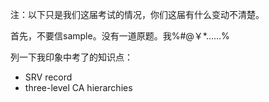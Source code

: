 注：以下只是我们这届考试的情况，你们这届有什么变动不清楚。



首先，不要信sample。没有一道原题。我%#@￥*……%

列一下我印象中考了的知识点：

- SRV record
- three-level CA hierarchies

